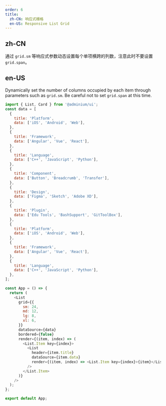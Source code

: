 ```yaml
---
order: 6
title:
  zh-CN: 响应式栅格
  en-US: Responsive List Grid
---
```


## zh-CN

通过 `grid.sm` 等响应式参数动态设置每个单项横跨的列数，注意此时不要设置 `grid.span`。

## en-US


Dynamically set the number of columns occupied by each item through parameters such as `grid.sm`. Be careful not to set `grid.span` at this time.

```js
import { List, Card } from '@adminium/ui';
const data = [
  {
    title: 'Platform',
    data: ['iOS', 'Android', 'Web'],
  },
  {
    title: 'Framework',
    data: ['Angular', 'Vue', 'React'],
  },
  {
    title: 'Language',
    data: ['C++', 'JavaScript', 'Python'],
  },
  {
    title: 'Component',
    data: ['Button', 'Breadcrumb', 'Transfer'],
  },
  {
    title: 'Design',
    data: ['Figma', 'Sketch', 'Adobe XD'],
  },
  {
    title: 'Plugin',
    data: ['Edu Tools', 'BashSupport', 'GitToolBox'],
  },
  {
    title: 'Platform',
    data: ['iOS', 'Android', 'Web'],
  },
  {
    title: 'Framework',
    data: ['Angular', 'Vue', 'React'],
  },
  {
    title: 'Language',
    data: ['C++', 'JavaScript', 'Python'],
  },
];

const App = () => {
  return (
    <List
      grid={{
        sm: 24,
        md: 12,
        lg: 8,
        xl: 6,
      }}
      dataSource={data}
      bordered={false}
      render={(item, index) => (
        <List.Item key={index}>
          <List
            header={item.title}
            dataSource={item.data}
            render={(item, index) => <List.Item key={index}>{item}</List.Item>}
          />
        </List.Item>
      )}
    />
  );
};

export default App;
```
